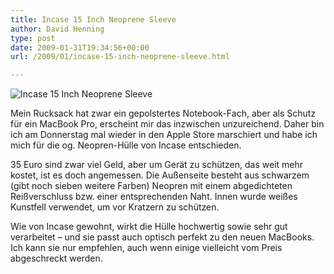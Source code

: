 ```yaml
---
title: Incase 15 Inch Neoprene Sleeve
author: David Henning
type: post
date: 2009-01-31T19:34:56+00:00
url: /2009/01/incase-15-inch-neoprene-sleeve.html

---
```

![Incase 15 Inch Neoprene Sleeve][1]

Mein Rucksack hat zwar ein gepolstertes Notebook-Fach, aber als Schutz für ein MacBook Pro, erscheint mir das inzwischen unzureichend. Daher bin ich am Donnerstag mal wieder in den Apple Store marschiert und habe ich mich für die og. Neopren-Hülle von Incase entschieden.

35 Euro sind zwar viel Geld, aber um Gerät zu schützen, das weit mehr kostet, ist es doch angemessen. Die Außenseite besteht aus schwarzem (gibt noch sieben weitere Farben) Neopren mit einem abgedichteten Reißverschluss bzw. einer entsprechenden Naht. Innen wurde weißes Kunstfell verwendet, um vor Kratzern zu schützen.

Wie von Incase gewohnt, wirkt die Hülle hochwertig sowie sehr gut verarbeitet &#8211; und sie passt auch optisch perfekt zu den neuen MacBooks. Ich kann sie nur empfehlen, auch wenn einige vielleicht vom Preis abgeschreckt werden.

 [1]: https://www.madcatswelt.org/images/incase_sleeve.jpg